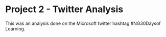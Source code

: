 # Project 2 - Twitter Analysis
This was an analysis done on the Microsoft twitter hashtag #NG30Daysof Learning.
